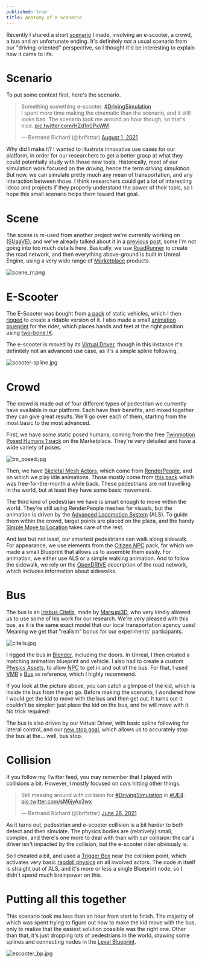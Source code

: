 ```yaml
---
published: true
title: Anatomy of a Scenario
---
```

Recently I shared a short [scenario](/scenarios) I made, involving an e-scooter, a crowd, a bus and an unfortunate ending. It's definitely *not* a usual scenario from our "driving-oriented" perspective, so I thought it'd be interesting to explain how it came to life.

# Scenario

To put some context first, here's the scenario.

<blockquote class="twitter-tweet"><p lang="en" dir="ltr">Something something e-scooter. <a href="https://twitter.com/hashtag/DrivingSimulation?src=hash&amp;ref_src=twsrc%5Etfw">#DrivingSimulation</a><br>I spent more time making the cinematic than the scenario, and it still looks bad. The scenario took me around an hour though, so that&#39;s nice. <a href="https://t.co/HZd1n0PxWM">pic.twitter.com/HZd1n0PxWM</a></p>&mdash; Bertrand Richard (@brifsttar) <a href="https://twitter.com/brifsttar/status/1421849840359809032?ref_src=twsrc%5Etfw">August 1, 2021</a></blockquote> <script async src="https://platform.twitter.com/widgets.js" charset="utf-8"></script>

Why did I make it? I wanted to illustrate innovative use cases for our platform, in order for our researchers to get a better grasp at what they could potentially study with those new tools. Historically, most of our simulation work focused on the *driving*, hence the term *driving simulation*. But now, we can simulate pretty much any mean of transportation, and any interaction between those. I think researchers could get a lot of interesting ideas and projects if they properly understand the power of their tools, so I hope this small scenario helps them toward that goal.

# Scene

The scene is re-used from another project we're currently working on ([SUaaVE](https://www.suaave.eu/)), and we've already talked about it in a [previous post](/making-a-scene), some I'm not going into too much details here. Basically, we use [RoadRunner](https://www.mathworks.com/products/roadrunner.html) to create the road network, and then everything above-ground is built in Unreal Engine, using a very wide range of [Marketplace](https://www.unrealengine.com/marketplace/en-US/store) products.

![scene_rr.png]({{site.baseurl}}/images/scene.png)

# E-Scooter

The E-Scooter was bought from [a pack](https://www.unrealengine.com/marketplace/en-US/product/vehicle-pack-gest) of static vehicles, which I then [rigged](https://en.wikipedia.org/wiki/Skeletal_animation) to create a ridable version of it. I also made a small [animation blueprint](https://docs.unrealengine.com/4.27/en-US/AnimatingObjects/SkeletalMeshAnimation/AnimBlueprints/) for the rider, which places hands and feet at the right position using [two-bone IK](https://docs.unrealengine.com/4.26/en-US/AnimatingObjects/SkeletalMeshAnimation/NodeReference/SkeletalControls/TwoBoneIK/).

The e-scooter is moved by its [Virtual Driver](/virtual-driver), though in this instance it's definitely not  an advanced use case, as it's a simple spline following.

![scooter-spline.jpg]({{site.baseurl}}/images/scooter-spline.jpg)

# Crowd

The crowd is made out of four different types of pedestrian we currently have available in our platform. Each have their benefits, and mixed together they can give great results. We'll go over each of them, starting from the most basic to the most advanced.

First, we have some static posed humans, coming from the free [Twinmotion Posed Humans 1 pack](https://www.unrealengine.com/marketplace/en-US/product/twinmotion-posed-humans) on the Marketplace. They're very detailed and have a wide variety of poses.

![tm_posed.jpg]({{site.baseurl}}/images/tm_posed.jpg)

Then, we have [Skeletal Mesh Actors](https://docs.unrealengine.com/4.26/en-US/Basics/Actors/SkeletalMeshActors/), which come from [RenderPeople](https://renderpeople.com/), and on which we play idle animations. Those mostly come from [this pack](https://www.unrealengine.com/marketplace/en-US/product/generic-npc-anim-pack) which was free-for-the-month a while back. These pedestrians are not travelling in the world, but at least they have some basic movement.

The third kind of pedestrian we have is smart enough to move within the world. They're still using RenderPeople meshes for visuals, but the animation is driven by the [Advanced Locomotion System](https://www.unrealengine.com/marketplace/en-US/product/advanced-locomotion-system-v1) (ALS). To guide them within the crowd, target points are placed on the plaza, and the handy [Simple Move to Location](https://docs.unrealengine.com/4.26/en-US/BlueprintAPI/AI/Navigation/SimpleMovetoLocation/) takes care of the rest.

And last but not least, our smartest pedestrians can walk along sidewalk. For appearance, we use elements from the [Citizen NPC](https://www.unrealengine.com/marketplace/en-US/product/citizen-npc) pack, for which we made a small Blueprint that allows us to assemble them easily. For animation, we either use ALS or a simple walking animation. And to follow the sidewalk, we rely on the [OpenDRIVE](/opendrive) description of the road network, which includes information about sidewalks.

# Bus

The bus is an [Irisbus Citelis](https://en.wikipedia.org/wiki/Irisbus_Citelis), made by [Marsupi3D](http://www.marsupi3d.net/), who very kindly allowed us to use some of his work for our research. We're very pleased with this bus, as it is the same exact model that our local transportation agency uses! Meaning we get that "realism" bonus for our experiments' participants.

![citelis.jpg]({{site.baseurl}}/images/citelis.jpg)

I rigged the bus in [Blender](https://www.blender.org/), including the doors. In Unreal, I then created a matching animation blueprint and vehicle. I also had to create a custom [Physics Assets](https://docs.unrealengine.com/4.26/en-US/InteractiveExperiences/Physics/PhysicsAssetEditor/), to allow [NPC](https://en.wikipedia.org/wiki/Non-player_character) to get in and out of the bus. For that, I used [VMR](https://www.unrealengine.com/marketplace/en-US/profile/VMR)'s [Bus](https://www.unrealengine.com/marketplace/en-US/product/bus) as reference, which I highly recommend.

If you look at the picture above, you can catch a glimpse of the kid, which is inside the bus from the get go. Before making the scenario, I wondered how I would get the kid to move with the bus and then get out. It turns out it couldn't be simpler: just place the kid on the bus, and he will move with it. No trick required!

The bus is also driven by our Virtual Driver, with basic spline following for lateral control, and our [new stop goal](/whats-new-2021-08#virtual-driver), which allows us to accurately stop the bus at the... well, bus stop.

# Collision

If you follow my Twitter feed, you may remember that I played with collisions a bit. However, I mostly focused on *cars* hitting other things.

<blockquote class="twitter-tweet"><p lang="en" dir="ltr">Still messing around with collision for <a href="https://twitter.com/hashtag/DrivingSimulation?src=hash&amp;ref_src=twsrc%5Etfw">#DrivingSimulation</a> in <a href="https://twitter.com/hashtag/UE4?src=hash&amp;ref_src=twsrc%5Etfw">#UE4</a>. <a href="https://t.co/sM6jyAx3wx">pic.twitter.com/sM6jyAx3wx</a></p>&mdash; Bertrand Richard (@brifsttar) <a href="https://twitter.com/brifsttar/status/1408770257087500293?ref_src=twsrc%5Etfw">June 26, 2021</a></blockquote> <script async src="https://platform.twitter.com/widgets.js" charset="utf-8"></script>

As it turns out, pedestrian and e-scooter collision is a bit harder to both detect and then simulate. The physics bodies are (relatively) small, complex, and there's one more to deal with than with car collision: the car's driver isn't impacted by the collision, but the e-scooter rider obviously is.

So I cheated a bit, and used a [Trigger Box](https://docs.unrealengine.com/4.26/en-US/Basics/Actors/Triggers/) near the collision point, which activates very basic [ragdoll physics](https://en.wikipedia.org/wiki/Ragdoll_physics) on all involved actors. The code in itself is straight out of ALS, and it's more or less a single Blueprint node, so I didn't spend much brainpower on this.

# Putting all this together

This scenario took me less than an hour from start to finish. The majority of which was spent trying to figure out how to make the kid move with the bus, only to realize that the easiest solution possible was the right one. Other than that, it's just dropping lots of pedestrians in the world, drawing some splines and connecting nodes in the [Level Blueprint](https://docs.unrealengine.com/4.26/en-US/ProgrammingAndScripting/Blueprints/UserGuide/Types/LevelBlueprint/).

![escooter_bp.jpg]({{site.baseurl}}/images/escooter_bp.jpg)
